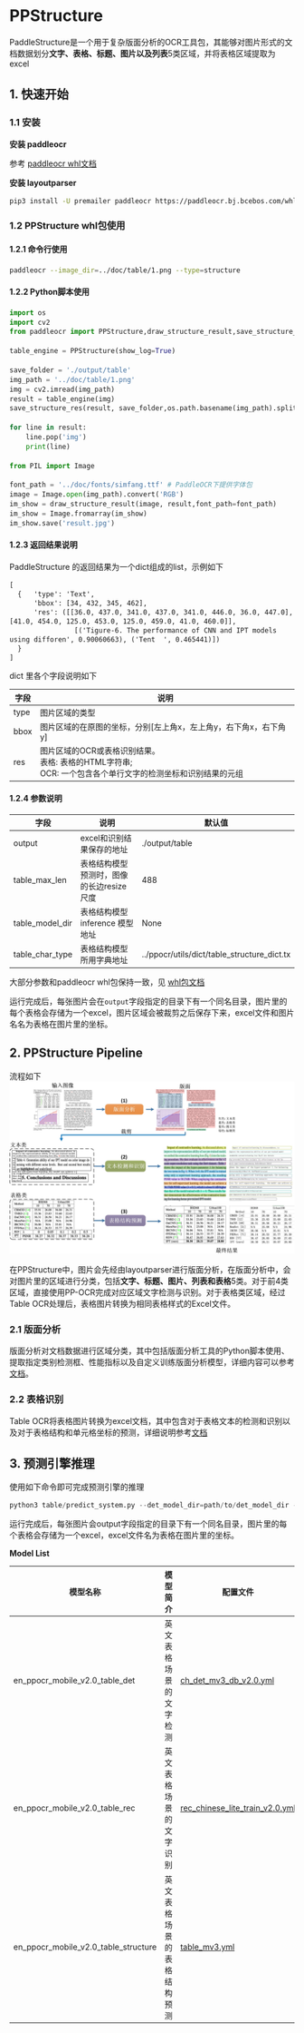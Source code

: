 # PPStructure

PaddleStructure是一个用于复杂版面分析的OCR工具包，其能够对图片形式的文档数据划分**文字、表格、标题、图片以及列表**5类区域，并将表格区域提取为excel

## 1. 快速开始

### 1.1 安装

**安装 paddleocr**

参考 [paddleocr whl文档](../doc/doc_ch/whl.md)

**安装 layoutparser**
```sh
pip3 install -U premailer paddleocr https://paddleocr.bj.bcebos.com/whl/layoutparser-0.0.0-py3-none-any.whl
```

### 1.2 PPStructure whl包使用

#### 1.2.1 命令行使用

```bash
paddleocr --image_dir=../doc/table/1.png --type=structure
```

#### 1.2.2 Python脚本使用

```python
import os
import cv2
from paddleocr import PPStructure,draw_structure_result,save_structure_res

table_engine = PPStructure(show_log=True)

save_folder = './output/table'
img_path = '../doc/table/1.png'
img = cv2.imread(img_path)
result = table_engine(img)
save_structure_res(result, save_folder,os.path.basename(img_path).split('.')[0])

for line in result:
    line.pop('img')
    print(line)

from PIL import Image

font_path = '../doc/fonts/simfang.ttf' # PaddleOCR下提供字体包
image = Image.open(img_path).convert('RGB')
im_show = draw_structure_result(image, result,font_path=font_path)
im_show = Image.fromarray(im_show)
im_show.save('result.jpg')
```

#### 1.2.3 返回结果说明
PaddleStructure 的返回结果为一个dict组成的list，示例如下

```shell
[
  {   'type': 'Text', 
      'bbox': [34, 432, 345, 462], 
      'res': ([[36.0, 437.0, 341.0, 437.0, 341.0, 446.0, 36.0, 447.0], [41.0, 454.0, 125.0, 453.0, 125.0, 459.0, 41.0, 460.0]], 
                [('Tigure-6. The performance of CNN and IPT models using difforen', 0.90060663), ('Tent  ', 0.465441)])
  }
]
```
dict 里各个字段说明如下

| 字段            | 说明           | 
| --------------- | -------------|
|type|图片区域的类型|
|bbox|图片区域的在原图的坐标，分别[左上角x，左上角y，右下角x，右下角y]|
|res|图片区域的OCR或表格识别结果。<br> 表格: 表格的HTML字符串; <br> OCR: 一个包含各个单行文字的检测坐标和识别结果的元组|


#### 1.2.4 参数说明

| 字段            | 说明                                     | 默认值                                      |
| --------------- | ---------------------------------------- | ------------------------------------------- |
| output          | excel和识别结果保存的地址                | ./output/table                              |
| table_max_len   | 表格结构模型预测时，图像的长边resize尺度 | 488                                         |
| table_model_dir | 表格结构模型 inference 模型地址          | None                                        |
| table_char_type | 表格结构模型所用字典地址                 | ../ppocr/utils/dict/table_structure_dict.tx |

大部分参数和paddleocr whl包保持一致，见 [whl包文档](../doc/doc_ch/whl.md)

运行完成后，每张图片会在`output`字段指定的目录下有一个同名目录，图片里的每个表格会存储为一个excel，图片区域会被裁剪之后保存下来，excel文件和图片名名为表格在图片里的坐标。


## 2. PPStructure Pipeline

流程如下
![pipeline](../doc/table/pipeline.jpg)

在PPStructure中，图片会先经由layoutparser进行版面分析，在版面分析中，会对图片里的区域进行分类，包括**文字、标题、图片、列表和表格**5类。对于前4类区域，直接使用PP-OCR完成对应区域文字检测与识别。对于表格类区域，经过Table OCR处理后，表格图片转换为相同表格样式的Excel文件。

### 2.1 版面分析

版面分析对文档数据进行区域分类，其中包括版面分析工具的Python脚本使用、提取指定类别检测框、性能指标以及自定义训练版面分析模型，详细内容可以参考[文档](layout/README.md)。

### 2.2 表格识别

Table OCR将表格图片转换为excel文档，其中包含对于表格文本的检测和识别以及对于表格结构和单元格坐标的预测，详细说明参考[文档](table/README_ch.md)

## 3. 预测引擎推理

使用如下命令即可完成预测引擎的推理

```python
python3 table/predict_system.py --det_model_dir=path/to/det_model_dir --rec_model_dir=path/to/rec_model_dir --table_model_dir=path/to/table_model_dir --image_dir=../doc/table/1.png --rec_char_dict_path=../ppocr/utils/dict/table_dict.txt --table_char_dict_path=../ppocr/utils/dict/table_structure_dict.txt --rec_char_type=EN --det_limit_side_len=736 --det_limit_type=min --output=../output/table --vis_font_path=../doc/fonts/simfang.ttf
```
运行完成后，每张图片会output字段指定的目录下有一个同名目录，图片里的每个表格会存储为一个excel，excel文件名为表格在图片里的坐标。

**Model List**

|模型名称|模型简介|配置文件|推理模型大小|下载地址|
| --- | --- | --- | --- | --- |
|en_ppocr_mobile_v2.0_table_det|英文表格场景的文字检测|[ch_det_mv3_db_v2.0.yml](../configs/det/ch_ppocr_v2.0/ch_det_mv3_db_v2.0.yml)| 4.7M |[推理模型](https://paddleocr.bj.bcebos.com/dygraph_v2.0/table/en_ppocr_mobile_v2.0_table_det_infer.tar) |
|en_ppocr_mobile_v2.0_table_rec|英文表格场景的文字识别|[rec_chinese_lite_train_v2.0.yml](../configs/rec/rec_mv3_none_bilstm_ctc.yml)|6.9M|[推理模型](https://paddleocr.bj.bcebos.com/dygraph_v2.0/table/en_ppocr_mobile_v2.0_table_rec_infer.tar) |
|en_ppocr_mobile_v2.0_table_structure|英文表格场景的表格结构预测|[table_mv3.yml](../configs/table/table_mv3.yml)|18.6M|[推理模型](https://paddleocr.bj.bcebos.com/dygraph_v2.0/table/en_ppocr_mobile_v2.0_table_structure_infer.tar) |